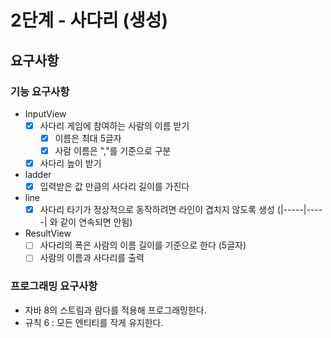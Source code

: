 # 2단계 - 사다리 (생성)

## 요구사항

### 기능 요구사항

* InputView
  - [x] 사다리 게임에 참여하는 사람의 이름 받기
    - [x] 이름은 최대 5글자
    - [x] 사람 이름은 ","를 기준으로 구분
  - [x] 사다리 높이 받기
* ladder
  - [x] 입력받은 값 만큼의 사다리 길이를 가진다 
* line
  - [x] 사다리 타기가 정상적으로 동작하려면 라인이 겹치지 않도록 생성  (|-----|-----| 와 같이 연속되면 안됨)
* ResultView
  - [ ] 사다리의 폭은 사람의 이름 길이를 기준으로 한다 (5글자)
  - [ ] 사람의 이름과 사다리를 출력

### 프로그래밍 요구사항

  - 자바 8의 스트림과 람다를 적용해 프로그래밍한다.
  - 규칙 6 : 모든 엔티티를 작게 유지한다.
